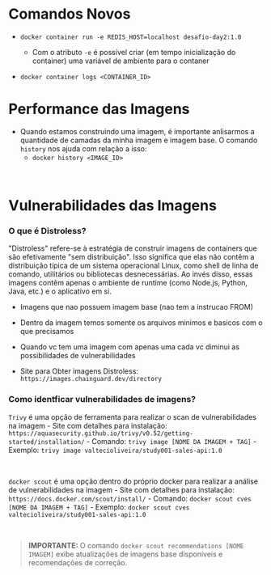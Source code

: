 # Comandos Novos

- `docker container run -e REDIS_HOST=localhost desafio-day2:1.0`
    - Com o atributo `-e` é possível criar (em tempo inicialização do container) uma variável de ambiente para o contaner 

- `docker container logs <CONTAINER_ID>`

# Performance das Imagens
- Quando estamos construindo uma imagem, é importante anlisarmos a quantidade de camadas da minha imagem e imagem base. 
O comando `history` nos ajuda com relação a isso:
    - `docker history <IMAGE_ID>`

<br>

# Vulnerabilidades das Imagens

### O que é Distroless?

"Distroless" refere-se à estratégia de construir imagens de containers que são efetivamente "sem distribuição". Isso significa que elas não contêm a distribuição típica de um sistema operacional Linux, como shell de linha de comando, utilitários ou bibliotecas desnecessárias. Ao invés disso, essas imagens contêm apenas o ambiente de runtime (como Node.js, Python, Java, etc.) e o aplicativo em si.

- Imagens que nao possuem imagem base (nao tem a instrucao FROM)
- Dentro da imagem temos somente os arquivos minimos e basicos com o que precisamos 
- Quando vc tem uma imagem com apenas uma cada vc diminui as possibilidades de vulnerabilidades

- Site para Obter imagens Distroless: `https://images.chainguard.dev/directory`


### Como identficar vulnerabilidades de imagens?

`Trivy` é uma opção de ferramenta para realizar o scan de vulnerabilidades na imagem
    - Site com detalhes para instalação: `https://aquasecurity.github.io/trivy/v0.52/getting-started/installation/`
    - Comando: `trivy image [NOME DA IMAGEM + TAG]`
        - Exemplo: `trivy image valtecioliveira/study001-sales-api:1.0`

<br>

`docker scout` é uma opção dentro do próprio docker para realizar a análise de vulnerabilidades na imagem 
    - Site com detalhes para instalação: `https://docs.docker.com/scout/install/`
    - Comando: `docker scout cves [NOME DA IMAGEM + TAG]`
        - Exemplo: `docker scout cves valtecioliveira/study001-sales-api:1.0`

<br>

> **IMPORTANTE:** O comando `docker scout recommendations [NOME IMAGEM]` exibe atualizações de imagens base disponíveis e recomendações de correção.
